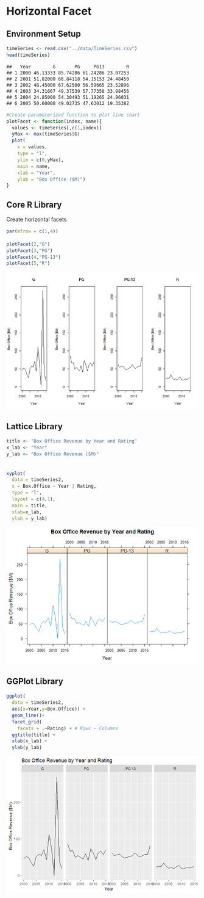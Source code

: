 # Horizontal Facet

## Environment Setup

``` r
timeSeries <- read.csv("../data/TimeSeries.csv")
head(timeSeries)
```

    ##   Year        G       PG     PG13        R
    ## 1 2000 46.13333 85.74286 61.24286 23.07253
    ## 2 2001 51.82000 66.84118 54.15153 24.48450
    ## 3 2002 48.45000 67.62500 56.59665 23.52896
    ## 4 2003 34.31667 49.37539 57.77350 33.98456
    ## 5 2004 24.85000 54.30493 51.19265 24.96031
    ## 6 2005 50.60000 49.02735 47.63012 19.35382

``` r
#Create parameterized function to plot line chart
plotFacet <- function(index, name){
  values <- timeSeries[,c(1,index)]
  yMax <- max(timeSeries$G)
  plot(
    x = values,
    type = "l",
    ylim = c(0,yMax),
    main = name,
    xlab = "Year",
    ylab = "Box Office ($M)")
}
```

## Core R Library


Create horizontal facets

``` r
par(mfrow = c(1,4))

plotFacet(2,"G")
plotFacet(3,"PG")
plotFacet(4,"PG-13")
plotFacet(5,"R")
```

![](../../images/statistics/horizontal_facet_1.png)

## Lattice Library


``` r
title <- "Box Office Revenue by Year and Rating"
x_lab <- "Year"
y_lab <- "Box Office Revenue ($M)"


xyplot(
  data = timeSeries2,
  x = Box.Office ~ Year | Rating,
  type = "l",
  layout = c(4,1),
  main = title,
  xlab=x_lab,
  ylab = y_lab)
```

![](../../images/statistics/horizontal_facet_2.png)

## GGPlot Library


``` r
ggplot(
  data = timeSeries2,
  aes(x=Year,y=Box.Office)) +
  geom_line()+
  facet_grid(
    facets = .~Rating) + # Rows ~ Columns
  ggtitle(title) +
  xlab(x_lab) +
  ylab(y_lab) 
```

![](../../images/statistics/horizontal_facet_3.png)
